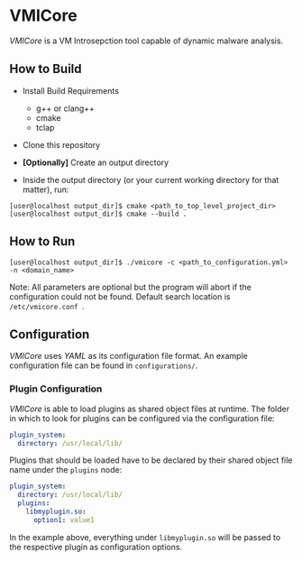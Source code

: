 # VMICore

_VMICore_ is a VM Introsepction tool capable of dynamic malware analysis.

## How to Build

- Install Build Requirements
    - g++ or clang++
    - cmake
    - tclap

- Clone this repository

- **\[Optionally]** Create an output directory

- Inside the output directory (or your current working directory for that matter), run:

```console
[user@localhost output_dir]$ cmake <path_to_top_level_project_dir>
[user@localhost output_dir]$ cmake --build .
```

## How to Run

```console
[user@localhost output_dir]$ ./vmicore -c <path_to_configuration.yml> -n <domain_name>
```

Note: All parameters are optional but the program will abort if the configuration could not be found.
Default search location is `/etc/vmicore.conf `.

## Configuration

*VMICore* uses *YAML* as its configuration file format. An example configuration file can be found in `configurations/`.

### Plugin Configuration

*VMICore* is able to load plugins as shared object files at runtime. The folder in which to look for plugins can be
configured via the configuration file:

```yaml
plugin_system:
  directory: /usr/local/lib/
```

Plugins that should be loaded have to be declared by their shared object file name under the `plugins` node:

```yaml
plugin_system:
  directory: /usr/local/lib/
  plugins:
    libmyplugin.so:
      option1: value1
```

In the example above, everything under `libmyplugin.so` will be passed to the respective plugin as configuration
options.